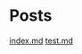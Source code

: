 # Posts

[index.md](https://blog.carson-cummins.comindex.html)
[test.md](https://blog.carson-cummins.comtest.html)

